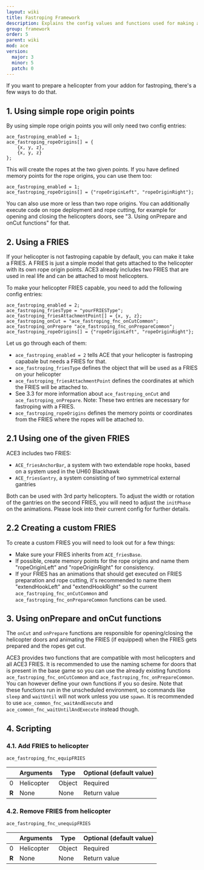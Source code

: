 ```yaml
---
layout: wiki
title: Fastroping Framework
description: Explains the config values and functions used for making a helicopter fastroping capable.
group: framework
order: 5
parent: wiki
mod: ace
version:
  major: 3
  minor: 5
  patch: 0
---
```


If you want to prepare a helicopter from your addon for fastroping, there's a few ways to do that.

## 1. Using simple rope origin points

By using simple rope origin points you will only need two config entries:

```
ace_fastroping_enabled = 1;
ace_fastroping_ropeOrigins[] = {
    {x, y, z},
    {x, y, z}
};
```

This will create the ropes at the two given points. If you have defined memory points for the rope origins, you can use them too:

```
ace_fastroping_enabled = 1;
ace_fastroping_ropeOrigins[] = {"ropeOriginLeft", "ropeOriginRight"};
```

You can also use more or less than two rope origins. You can additionally execute code on rope deployment and rope cutting, for example for opening and closing the helicopters doors, see "3. Using onPrepare and onCut functions" for that.

## 2. Using a FRIES

If your helicopter is not fastroping capable by default, you can make it take a FRIES. A FRIES is just a simple model that gets attached to the helicopter with its own rope origin points. ACE3 already includes two FRIES that are used in real life and can be attached to most helicopters.

To make your helicopter FRIES capable, you need to add the following config entries:

```
ace_fastroping_enabled = 2;
ace_fastroping_friesType = "yourFRIESType";
ace_fastroping_friesAttachmentPoint[] = {x, y, z};
ace_fastroping_onCut = "ace_fastroping_fnc_onCutCommon";
ace_fastroping_onPrepare "ace_fastroping_fnc_onPrepareCommon";
ace_fastroping_ropeOrigins[] = {"ropeOriginLeft", "ropeOriginRight"};
```

Let us go through each of them:

- `ace_fastroping_enabled = 2` tells ACE that your helicopter is fastroping capabale but needs a FRIES for that.
- `ace_fastroping_friesType` defines the object that will be used as a FRIES on your helicopter
- `ace_fastroping_friesAttachmentPoint` defines the coordinates at which the FRIES will be attached to.
- See 3.3 for more information about `ace_fastroping_onCut` and `ace_fastroping_onPrepare`. Note: These two entries are necessary for fastroping with a FRIES.
- `ace_fastroping_ropeOrigins` defines the memory points or coordinates from the FRIES where the ropes will be attached to.

## 2.1 Using one of the given FRIES

ACE3 includes two FRIES:

- `ACE_friesAnchorBar`, a system with two extendable rope hooks, based on a system used in the UH60 Blackhawk
- `ACE_friesGantry`, a system consisting of two symmetrical external gantries

Both can be used with 3rd party helicopters. To adjust the width or rotation of the gantries on the second FRIES, you will need to adjust the `initPhase` on the animations. Please look into their current config for further details.

## 2.2 Creating a custom FRIES

To create a custom FRIES you will need to look out for a few things:

- Make sure your FRIES inherits from `ACE_friesBase`.
- If possible, create memory points for the rope origins and name them "ropeOriginLeft" and "ropeOriginRight" for consistency.
- If your FRIES has an animations that should get executed on FRIES preparation and rope cutting, it's recommended to name them "extendHookLeft" and "extendHookRight" so the current `ace_fastroping_fnc_onCutCommon` and `ace_fastroping_fnc_onPrepareCommon` functions can be used.

## 3. Using onPrepare and onCut functions

The `onCut` and `onPrepare` functions are responsible for opening/closing the helicopter doors and animating the FRIES (if equipped) when the FRIES gets prepared and the ropes get cut.

ACE3 provides two functions that are compatible with most helicopters and all ACE3 FRIES. It is recommended to use the naming scheme for doors that is present in the base game so you can use the already existing functions `ace_fastroping_fnc_onCutCommon` and `ace_fastroping_fnc_onPrepareCommon`. You can however define your own functions if you so desire. Note that these functions run in the unscheduled environment, so commands like `sleep` and `waitUntil` will not work unless you use `spawn`. It is recommended to use `ace_common_fnc_waitAndExecute` and `ace_common_fnc_waitUntilAndExecute` instead though.

## 4. Scripting

### 4.1. Add FRIES to helicopter

`ace_fastroping_fnc_equipFRIES`

|   | Arguments | Type | Optional (default value)
---| --------- | ---- | ------------------------
0  | Helicopter | Object | Required
**R** | None | None | Return value

### 4.2. Remove FRIES from helicopter

`ace_fastroping_fnc_unequipFRIES`

|   | Arguments | Type | Optional (default value)
---| --------- | ---- | ------------------------
0  | Helicopter | Object | Required
**R** | None | None | Return value
